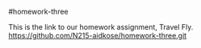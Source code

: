 #homework-three

This is the link to our homework assignment, Travel Fly.
https://github.com/N215-aidkose/homework-three.git
